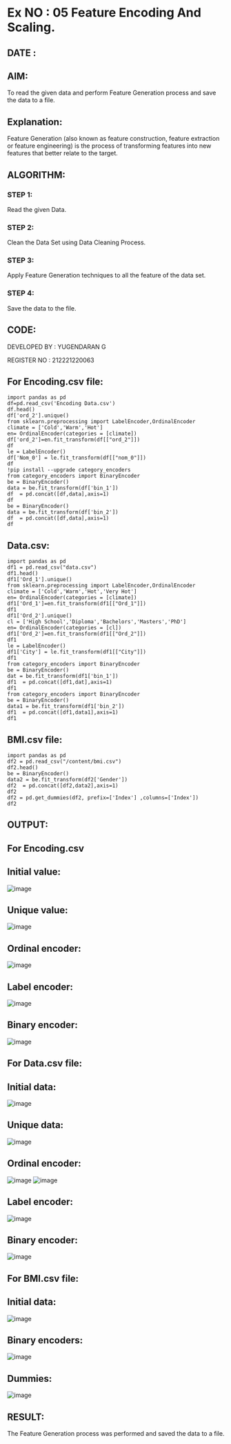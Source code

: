# Ex NO : 05 Feature Encoding And Scaling.

## DATE : 

## AIM:
To read the given data and perform Feature Generation process and save the data to a file.

## Explanation:
Feature Generation (also known as feature construction, feature extraction or feature engineering) is the process of transforming features into new features that better relate to the target.

## ALGORITHM:

### STEP 1:
Read the given Data.

### STEP 2:
Clean the Data Set using Data Cleaning Process.

### STEP 3:
Apply Feature Generation techniques to all the feature of the data set.

### STEP 4:
Save the data to the file.

## CODE:
DEVELOPED BY : YUGENDARAN G

REGISTER NO : 212221220063

## For Encoding.csv file:
```
import pandas as pd
df=pd.read_csv('Encoding Data.csv')
df.head()
df['ord_2'].unique()
from sklearn.preprocessing import LabelEncoder,OrdinalEncoder
climate = ['Cold','Warm','Hot']
en= OrdinalEncoder(categories = [climate])
df['ord_2']=en.fit_transform(df[["ord_2"]])
df
le = LabelEncoder()
df['Nom_0'] = le.fit_transform(df[["nom_0"]])
df
!pip install --upgrade category_encoders
from category_encoders import BinaryEncoder
be = BinaryEncoder()
data = be.fit_transform(df['bin_1'])
df  = pd.concat([df,data],axis=1)
df
be = BinaryEncoder()
data = be.fit_transform(df['bin_2'])
df  = pd.concat([df,data],axis=1)
df
```
## Data.csv:
```
import pandas as pd
df1 = pd.read_csv("data.csv")
df1.head()
df1['Ord_1'].unique()
from sklearn.preprocessing import LabelEncoder,OrdinalEncoder
climate = ['Cold','Warm','Hot','Very Hot']
en= OrdinalEncoder(categories = [climate])
df1['Ord_1']=en.fit_transform(df1[["Ord_1"]])
df1
df1['Ord_2'].unique()
cl = ['High School','Diploma','Bachelors','Masters','PhD']
en= OrdinalEncoder(categories = [cl])
df1['Ord_2']=en.fit_transform(df1[["Ord_2"]])
df1
le = LabelEncoder()
df1['City'] = le.fit_transform(df1[["City"]])
df1
from category_encoders import BinaryEncoder
be = BinaryEncoder()
dat = be.fit_transform(df1['bin_1'])
df1  = pd.concat([df1,dat],axis=1)
df1
from category_encoders import BinaryEncoder
be = BinaryEncoder()
data1 = be.fit_transform(df1['bin_2'])
df1  = pd.concat([df1,data1],axis=1)
df1
```
## BMI.csv file:
```
import pandas as pd
df2 = pd.read_csv("/content/bmi.csv")
df2.head()
be = BinaryEncoder()
data2 = be.fit_transform(df2['Gender'])
df2  = pd.concat([df2,data2],axis=1)
df2
df2 = pd.get_dummies(df2, prefix=['Index'] ,columns=['Index'])
df2
```

## OUTPUT:

## For Encoding.csv
## Initial value:
![image](https://github.com/Yugendaran/ODD2023-Datascience-Ex-05/assets/128135616/8a464bd9-0bcc-4aa6-9191-076ab36629c1)
## Unique value:
![image](https://github.com/Yugendaran/ODD2023-Datascience-Ex-05/assets/128135616/356df4ef-b067-4333-816c-73c0c8fa7261)
## Ordinal encoder:
![image](https://github.com/Yugendaran/ODD2023-Datascience-Ex-05/assets/128135616/a6439af4-c6d3-4023-89d1-a13768f89b7f)
## Label encoder:
![image](https://github.com/Yugendaran/ODD2023-Datascience-Ex-05/assets/128135616/f9a0bbcd-14e7-4462-a123-1bd49ffa7c49)
## Binary encoder:
![image](https://github.com/Yugendaran/ODD2023-Datascience-Ex-05/assets/128135616/499bcb92-009d-4407-aed5-b278c4b98c6b)

## For Data.csv file:
## Initial data:
![image](https://github.com/Yugendaran/ODD2023-Datascience-Ex-05/assets/128135616/beaddcda-a10d-4bd8-a633-c1cb51f90e7b)
## Unique data:
![image](https://github.com/Yugendaran/ODD2023-Datascience-Ex-05/assets/128135616/9daa9b18-fbe3-4690-a9d2-d4718b3f62db)
## Ordinal encoder:
![image](https://github.com/Yugendaran/ODD2023-Datascience-Ex-05/assets/128135616/68b46e3d-5b13-4996-8264-82f3cc72d73c)
![image](https://github.com/Yugendaran/ODD2023-Datascience-Ex-05/assets/128135616/aaf7d585-8b08-47dc-a9af-9f376e469884)
## Label encoder:
![image](https://github.com/Yugendaran/ODD2023-Datascience-Ex-05/assets/128135616/2429f88c-52bb-44a1-a0d1-a96a91d19dce)
## Binary encoder:
![image](https://github.com/Yugendaran/ODD2023-Datascience-Ex-05/assets/128135616/8d4e955c-707e-45df-b746-ddfdfff436c5)

## For BMI.csv file:
## Initial data:
![image](https://github.com/Yugendaran/ODD2023-Datascience-Ex-05/assets/128135616/91c59733-90f8-4f2a-96d7-34eb0f5f40bb)
## Binary encoders:
![image](https://github.com/Yugendaran/ODD2023-Datascience-Ex-05/assets/128135616/2d5b8185-2d0b-46fc-923e-223c9f93bdf8)
## Dummies:
![image](https://github.com/Yugendaran/ODD2023-Datascience-Ex-05/assets/128135616/2243de98-0f19-4657-9ed4-3e19fda8530d)

## RESULT:
The Feature Generation process was performed and saved the data to a file.
